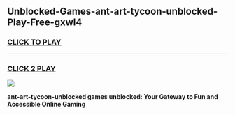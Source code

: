
## Unblocked-Games-ant-art-tycoon-unblocked-Play-Free-gxwl4
<h3>
<a href="https://premium76.site?title=ant-art-tycoon-unblocked&ref=10A">CLICK TO PLAY</a></h3>
<hr>

<h3>
<a href="https://premium76.site?title=ant-art-tycoon-unblocked&ref=10A">CLICK 2 PLAY</a>
  
</h3>

<a href="https://premium76.site?title=ant-art-tycoon-unblocked&ref=10A"><img src="https://clearcache.store/games.png"></a>


**ant-art-tycoon-unblocked games unblocked: Your Gateway to Fun and Accessible Online Gaming**
